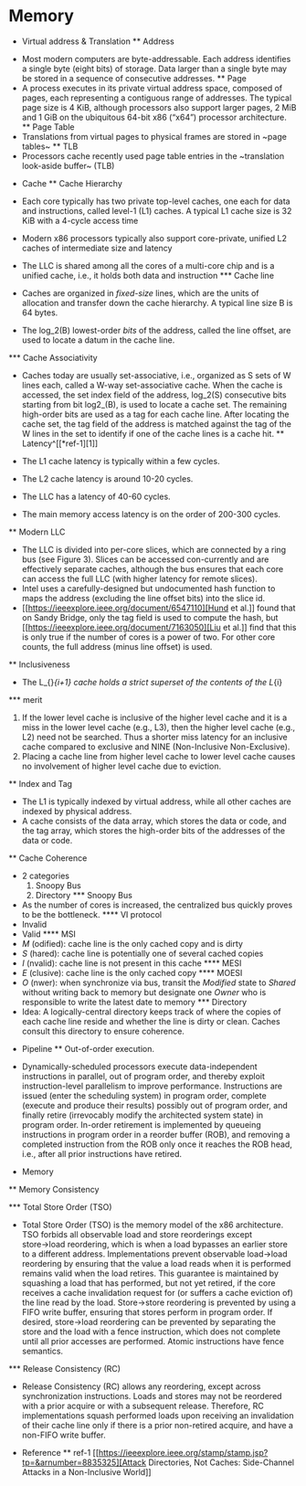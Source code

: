 # Memory



* Virtual address & Translation
** Address
- Most modern computers are byte-addressable. Each address identifies a single byte (eight bits) of storage. Data larger than a single byte may be stored in a sequence of consecutive addresses.
** Page
- A process executes in its private virtual address space, composed of pages, each representing a contiguous range of addresses. The typical page size is 4 KiB, although processors also support larger pages, 2 MiB and 1 GiB on the ubiquitous 64-bit x86 (“x64”) processor architecture.
** Page Table
- Translations from virtual pages to physical frames are stored in ~page tables~
** TLB
- Processors cache recently used page table entries in the ~translation look-aside buffer~ (TLB)

* Cache
** Cache Hierarchy
- Each core typically has two private top-level caches, one each for data and instructions, called level-1 (L1) caches. A typical L1 cache size is 32 KiB with a 4-cycle access time

- Modern x86 processors typically also support core-private, unified L2 caches of intermediate size and latency

- The LLC is shared among all the cores of a multi-core chip and is a unified cache, i.e., it holds both data and instruction
*** Cache line
- Caches are organized in *fixed-size* lines, which are the units of allocation and transfer down the cache hierarchy. A typical line size B is 64 bytes.
- The log_2(B) lowest-order *bits* of the address, called the line offset, are used to locate a datum in the cache line.

*** Cache Associativity
- Caches today are usually set-associative, i.e., organized as S sets of W lines each, called a W-way set-associative cache. When the cache is accessed, the set index field of the address, log_2(S) consecutive bits starting from bit log2_(B), is used to locate a cache set. The remaining high-order bits are used as a tag for each cache line. After locating the cache set, the tag field of the address is matched against the tag of the W lines in the set to identify if one of the cache lines is a cache hit.
** Latency^[[*ref-1][1]]

- The L1 cache latency is typically within a few cycles.
- The L2 cache latency is around 10-20 cycles.
- The LLC has a latency of 40-60 cycles.
- The main memory access latency is on the order of 200-300 cycles.

** Modern LLC
- The LLC is divided into per-core slices, which are connected by a ring bus (see Figure 3). Slices can be accessed con-currently and are effectively separate caches, although the bus ensures that each core can access the full LLC (with higher latency for remote slices).
- Intel uses a carefully-designed but undocumented hash function to maps the address (excluding the line offset bits) into the slice id.
- [[https://ieeexplore.ieee.org/document/6547110][Hund et al.]] found that on Sandy Bridge, only the tag field is used to compute the hash, but [[https://ieeexplore.ieee.org/document/7163050][Liu et al.]] find that this is only true if the number of cores is a power of two. For other core counts, the full address (minus line offset) is used.

** Inclusiveness
- The L_{}_{i+1} cache holds a strict superset of the contents of the L_{i}

*** merit
1. If the lower level cache is inclusive of the higher level cache and it is a miss in the lower level cache (e.g., L3), then the higher level cache (e.g., L2) need not be searched. Thus a shorter miss latency for an inclusive cache compared to exclusive and NINE (Non-Inclusive Non-Exclusive).
2. Placing a cache line from higher level cache to lower level cache causes no involvement of higher level cache due to eviction.

** Index and Tag
- The L1 is typically indexed by virtual address, while all other caches are indexed by physical address.
- A cache consists of the data array, which stores the data or code, and the tag array, which stores the high-order bits of the addresses of the data or code.

** Cache Coherence
- 2 categories
  1. Snoopy Bus
  2. Directory
*** Snoopy Bus
- As the number of cores is increased, the centralized bus quickly proves to be the bottleneck.
**** VI protocol
- Invalid
- Valid
**** MSI
- *M* (odified): cache line is the only cached copy and is dirty
- *S* (hared): cache line is potentially one of several cached copies
- *I* (nvalid): cache line is not present in this cache
**** MESI
- *E* (clusive): cache line is the only cached copy
**** MOESI
- *O* (nwer): when synchronize via bus, transit the *Modified* state to *Shared* without writing back to memory but designate one *Owner* who is responsible to write the latest date to memory
*** Directory
- Idea: A logically-central directory keeps track of where the copies of each cache line reside and whether the line is dirty or clean. Caches consult this directory to ensure coherence.

* Pipeline
** Out-of-order execution.
- Dynamically-scheduled processors execute data-independent instructions in parallel, out of program order, and thereby exploit instruction-level parallelism to improve performance. Instructions are issued (enter the scheduling system) in program order, complete (execute and produce their results) possibly out of program order, and finally retire (irrevocably modify the architected system state) in program order. In-order retirement is implemented by queueing instructions in program order in a reorder buffer (ROB), and removing a completed instruction from the ROB only once it reaches the ROB head, i.e., after all prior instructions have retired.

* Memory

** Memory Consistency

*** Total Store Order (TSO)
- Total Store Order (TSO) is the memory model of the x86 architecture. TSO forbids all observable load and store reorderings except store→load reordering, which is when a load bypasses an earlier store to a different address. Implementations prevent observable load→load reordering by ensuring that the value a load reads when it is performed remains valid when the load retires. This guarantee is maintained by squashing a load that has performed, but not yet retired, if the core receives a cache invalidation request for (or suffers a cache eviction of) the line read by the load. Store→store reordering is prevented by using a FIFO write buffer, ensuring that stores perform in program order. If desired, store→load reordering can be prevented by separating the store and the load with a fence instruction, which does not complete until all prior accesses are performed. Atomic instructions have fence semantics.

*** Release Consistency (RC)
- Release Consistency (RC) allows any reordering, except across synchronization instructions. Loads and stores may not be reordered with a prior acquire or with a subsequent release. Therefore, RC implementations squash performed loads upon receiving an invalidation of their cache line only if there is a prior non-retired acquire, and have a non-FIFO write buffer.

* Reference
** ref-1
[[https://ieeexplore.ieee.org/stamp/stamp.jsp?tp=&arnumber=8835325][Attack Directories, Not Caches: Side-Channel Attacks in a Non-Inclusive World]]

